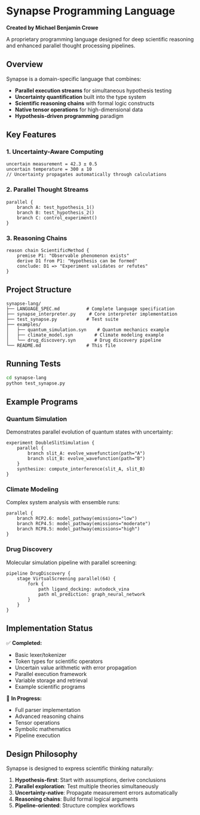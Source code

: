# Synapse Programming Language

**Created by Michael Benjamin Crowe**

A proprietary programming language designed for deep scientific reasoning and enhanced parallel thought processing pipelines.

## Overview

Synapse is a domain-specific language that combines:
- **Parallel execution streams** for simultaneous hypothesis testing
- **Uncertainty quantification** built into the type system
- **Scientific reasoning chains** with formal logic constructs
- **Native tensor operations** for high-dimensional data
- **Hypothesis-driven programming** paradigm

## Key Features

### 1. Uncertainty-Aware Computing
```synapse
uncertain measurement = 42.3 ± 0.5
uncertain temperature = 300 ± 10
// Uncertainty propagates automatically through calculations
```

### 2. Parallel Thought Streams
```synapse
parallel {
    branch A: test_hypothesis_1()
    branch B: test_hypothesis_2()
    branch C: control_experiment()
}
```

### 3. Reasoning Chains
```synapse
reason chain ScientificMethod {
    premise P1: "Observable phenomenon exists"
    derive D1 from P1: "Hypothesis can be formed"
    conclude: D1 => "Experiment validates or refutes"
}
```

## Project Structure

```
synapse-lang/
├── LANGUAGE_SPEC.md          # Complete language specification
├── synapse_interpreter.py     # Core interpreter implementation
├── test_synapse.py           # Test suite
├── examples/
│   ├── quantum_simulation.syn    # Quantum mechanics example
│   ├── climate_model.syn        # Climate modeling example
│   └── drug_discovery.syn       # Drug discovery pipeline
└── README.md                 # This file
```

## Running Tests

```bash
cd synapse-lang
python test_synapse.py
```

## Example Programs

### Quantum Simulation
Demonstrates parallel evolution of quantum states with uncertainty:
```synapse
experiment DoubleSlitSimulation {
    parallel {
        branch slit_A: evolve_wavefunction(path="A")
        branch slit_B: evolve_wavefunction(path="B")
    }
    synthesize: compute_interference(slit_A, slit_B)
}
```

### Climate Modeling
Complex system analysis with ensemble runs:
```synapse
parallel {
    branch RCP2.6: model_pathway(emissions="low")
    branch RCP4.5: model_pathway(emissions="moderate")
    branch RCP8.5: model_pathway(emissions="high")
}
```

### Drug Discovery
Molecular simulation pipeline with parallel screening:
```synapse
pipeline DrugDiscovery {
    stage VirtualScreening parallel(64) {
        fork {
            path ligand_docking: autodock_vina
            path ml_prediction: graph_neural_network
        }
    }
}
```

## Implementation Status

✅ **Completed:**
- Basic lexer/tokenizer
- Token types for scientific operators
- Uncertain value arithmetic with error propagation
- Parallel execution framework
- Variable storage and retrieval
- Example scientific programs

🚧 **In Progress:**
- Full parser implementation
- Advanced reasoning chains
- Tensor operations
- Symbolic mathematics
- Pipeline execution

## Design Philosophy

Synapse is designed to express scientific thinking naturally:
1. **Hypothesis-first**: Start with assumptions, derive conclusions
2. **Parallel exploration**: Test multiple theories simultaneously  
3. **Uncertainty-native**: Propagate measurement errors automatically
4. **Reasoning chains**: Build formal logical arguments
5. **Pipeline-oriented**: Structure complex workflows